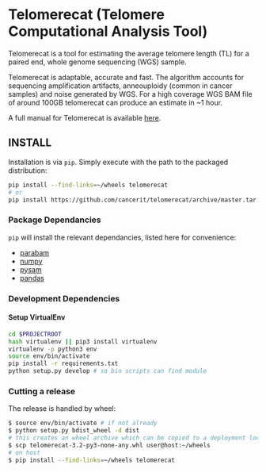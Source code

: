 # Telomerecat (Telomere Computational Analysis Tool)

Telomerecat is a tool for estimating the average telomere length (TL) for a paired end, whole genome sequencing (WGS) sample.

Telomerecat is adaptable, accurate and fast. The algorithm accounts for sequencing amplification artifacts, anneouploidy (common in cancer samples) and noise generated by WGS. For a high coverage WGS BAM file of around 100GB telomerecat can produce an estimate in ~1 hour.

A full manual for Telomerecat is available [here](telomerecat.readthedocs.org).

## INSTALL

Installation is via `pip`.  Simply execute with the path to the packaged distribution:

```bash
pip install --find-links=~/wheels telomerecat
# or
pip install https://github.com/cancerit/telomerecat/archive/master.tar.gz
```

### Package Dependancies

`pip` will install the relevant dependancies, listed here for convenience:

* [parabam](https://github.com/cancerit/parabam)
* [numpy](https://numpy.org/)
* [pysam](https://www.scipy.org/)
* [pandas](https://pandas.pydata.org/)

### Development Dependencies

#### Setup VirtualEnv

```bash
cd $PROJECTROOT
hash virtualenv || pip3 install virtualenv
virtualenv -p python3 env
source env/bin/activate
pip install -r requirements.txt
python setup.py develop # so bin scripts can find module
```

### Cutting a release

The release is handled by wheel:

```bash
$ source env/bin/activate # if not already
$ python setup.py bdist_wheel -d dist
# this creates an wheel archive which can be copied to a deployment location, e.g.
$ scp telomerecat-3.2-py3-none-any.whl user@host:~/wheels
# on host
$ pip install --find-links=~/wheels telomerecat
```
